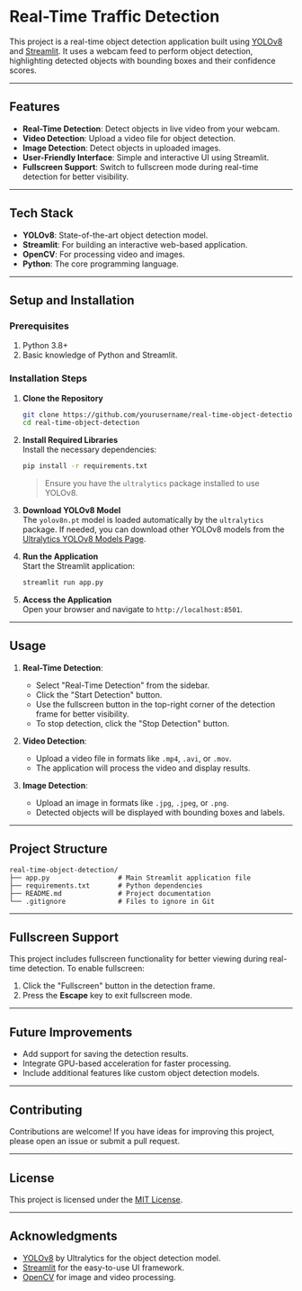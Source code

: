 
# Real-Time Traffic Detection

This project is a real-time object detection application built using [YOLOv8](https://docs.ultralytics.com/models/yolov8) and [Streamlit](https://streamlit.io/). It uses a webcam feed to perform object detection, highlighting detected objects with bounding boxes and their confidence scores.

---

## Features

- **Real-Time Detection**: Detect objects in live video from your webcam.  
- **Video Detection**: Upload a video file for object detection.  
- **Image Detection**: Detect objects in uploaded images.  
- **User-Friendly Interface**: Simple and interactive UI using Streamlit.  
- **Fullscreen Support**: Switch to fullscreen mode during real-time detection for better visibility.  

---

## Tech Stack

- **YOLOv8**: State-of-the-art object detection model.
- **Streamlit**: For building an interactive web-based application.
- **OpenCV**: For processing video and images.
- **Python**: The core programming language.

---

## Setup and Installation

### Prerequisites
1. Python 3.8+
2. Basic knowledge of Python and Streamlit.

### Installation Steps

1. **Clone the Repository**  
   ```bash
   git clone https://github.com/yourusername/real-time-object-detection.git
   cd real-time-object-detection
   ```

2. **Install Required Libraries**  
   Install the necessary dependencies:
   ```bash
   pip install -r requirements.txt
   ```

   > Ensure you have the `ultralytics` package installed to use YOLOv8.

3. **Download YOLOv8 Model**  
   The `yolov8n.pt` model is loaded automatically by the `ultralytics` package. If needed, you can download other YOLOv8 models from the [Ultralytics YOLOv8 Models Page](https://github.com/ultralytics/ultralytics).

4. **Run the Application**  
   Start the Streamlit application:
   ```bash
   streamlit run app.py
   ```

5. **Access the Application**  
   Open your browser and navigate to `http://localhost:8501`.

---

## Usage

1. **Real-Time Detection**:
   - Select "Real-Time Detection" from the sidebar.
   - Click the "Start Detection" button.
   - Use the fullscreen button in the top-right corner of the detection frame for better visibility.
   - To stop detection, click the "Stop Detection" button.

2. **Video Detection**:
   - Upload a video file in formats like `.mp4`, `.avi`, or `.mov`.
   - The application will process the video and display results.

3. **Image Detection**:
   - Upload an image in formats like `.jpg`, `.jpeg`, or `.png`.
   - Detected objects will be displayed with bounding boxes and labels.

---

## Project Structure

```plaintext
real-time-object-detection/
├── app.py                 # Main Streamlit application file
├── requirements.txt       # Python dependencies
├── README.md              # Project documentation
└── .gitignore             # Files to ignore in Git
```

---

## Fullscreen Support

This project includes fullscreen functionality for better viewing during real-time detection. To enable fullscreen:
1. Click the "Fullscreen" button in the detection frame.
2. Press the **Escape** key to exit fullscreen mode.

---

## Future Improvements

- Add support for saving the detection results.
- Integrate GPU-based acceleration for faster processing.
- Include additional features like custom object detection models.

---

## Contributing

Contributions are welcome! If you have ideas for improving this project, please open an issue or submit a pull request.

---

## License

This project is licensed under the [MIT License](LICENSE).

---

## Acknowledgments

- [YOLOv8](https://github.com/ultralytics/ultralytics) by Ultralytics for the object detection model.
- [Streamlit](https://streamlit.io/) for the easy-to-use UI framework.
- [OpenCV](https://opencv.org/) for image and video processing.

